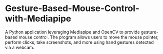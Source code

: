 # Gesture-Based-Mouse-Control-with-Mediapipe
A Python application leveraging Mediapipe and OpenCV to provide gesture-based mouse control. The program allows users to move the mouse pointer, perform clicks, take screenshots, and more using hand gestures detected via a webcam.
